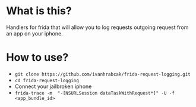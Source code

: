 # What is this?
Handlers for frida that will allow you to log requests outgoing request from an app on your iphone.

# How to use?
- `git clone https://github.com/ivanhrabcak/frida-request-logging.git`
- `cd frida-request-logging`
- Connect your jailbroken iphone
- `frida-trace -m  "-[NSURLSession dataTaskWithRequest*]" -U -f <app_bundle_id>`